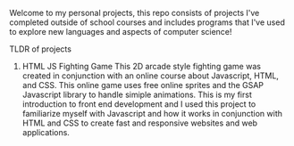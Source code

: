 Welcome to my personal projects, this repo consists of projects I've completed outside of school courses and includes programs that I've used to explore new 
languages and aspects of computer science!


TLDR of projects

1) HTML JS Fighting Game
	This 2D arcade style fighting game was created in conjunction with an online course about Javascript, HTML, and CSS. This online game uses free 
  online sprites and the GSAP Javascript library to handle simiple animations. This is my first introduction to front end development and I 
  used this project to familiarize myself with Javascript and how it works in conjunction with HTML and CSS to create fast and responsive websites and web applications.
